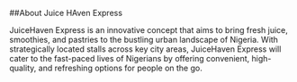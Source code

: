 ##About Juice HAven Express

JuiceHaven Express is an innovative concept that aims to bring fresh juice, smoothies, and pastries to the bustling urban landscape of Nigeria. With strategically located stalls across key city areas, JuiceHaven Express will cater to the fast-paced lives of Nigerians by offering convenient, high-quality, and refreshing options for people on the go.

